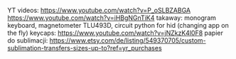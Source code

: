 
YT videos:
https://www.youtube.com/watch?v=P_oSLBZABGA
https://www.youtube.com/watch?v=iHBgNGnTiK4
takaway: monogram keyboard, magnetometer TLU493D, circuit python for hid (changing app on the fly)
keycaps:
https://www.youtube.com/watch?v=jNZkzK4l0F8
papier do sublimacji: https://www.etsy.com/de/listing/549370705/custom-sublimation-transfers-sizes-up-to?ref=yr_purchases
